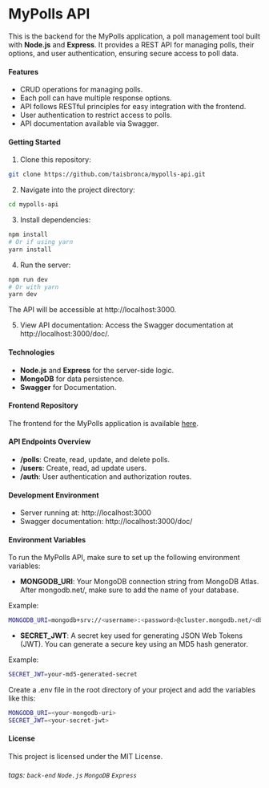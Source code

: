 # MyPolls API

This is the backend for the MyPolls application, a poll management tool built with **Node.js** and **Express**. It provides a REST API for managing polls, their options, and user authentication, ensuring secure access to poll data.

#### Features
- CRUD operations for managing polls.
- Each poll can have multiple response options.
- API follows RESTful principles for easy integration with the frontend.
- User authentication to restrict access to polls.
- API documentation available via Swagger.

#### Getting Started

1. Clone this repository:
```bash
git clone https://github.com/taisbronca/mypolls-api.git
```

2. Navigate into the project directory:
```bash
cd mypolls-api
```

3. Install dependencies:
```bash
npm install
# Or if using yarn
yarn install
```

4. Run the server:
```bash
npm run dev
# Or with yarn
yarn dev
```
The API will be accessible at http://localhost:3000.

5. View API documentation: Access the Swagger documentation at http://localhost:3000/doc/.


#### Technologies
- **Node.js** and **Express** for the server-side logic.
- **MongoDB** for data persistence.
- **Swagger** for Documentation.

#### Frontend Repository
The frontend for the MyPolls application is available [here](https://github.com/taisbronca/mypolls-app).

#### API Endpoints Overview
- **/polls**: Create, read, update, and delete polls.
- **/users**: Create, read, ad update users.
- **/auth**: User authentication and authorization routes.

#### Development Environment
- Server running at: http://localhost:3000
- Swagger documentation: http://localhost:3000/doc/

#### Environment Variables
To run the MyPolls API, make sure to set up the following environment variables:

- **MONGODB_URI**: Your MongoDB connection string from MongoDB Atlas. After mongodb.net/, make sure to add the name of your database.

Example:
```bash
MONGODB_URI=mongodb+srv://<username>:<password>@cluster.mongodb.net/<dbname>?retryWrites=true&w=majority
```
- **SECRET_JWT**: A secret key used for generating JSON Web Tokens (JWT). You can generate a secure key using an MD5 hash generator.

Example:
```bash
SECRET_JWT=your-md5-generated-secret
```

Create a .env file in the root directory of your project and add the variables like this:
```bash
MONGODB_URI=<your-mongodb-uri>
SECRET_JWT=<your-secret-jwt>
```


#### License
This project is licensed under the MIT License.


###### tags: `back-end` `Node.js` `MongoDB` `Express`
